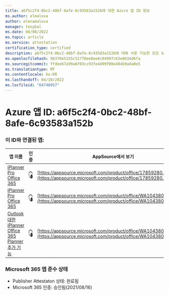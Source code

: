 ```yaml
---
title: a6f5c2f4-0bc2-48bf-8afe-6c93583a152b에 대한 Azure 앱 ID 정보
ms.author: elmalova
author: elenamalova
manager: tonybal
ms.date: 04/08/2022
ms.topic: article
ms.service: attestation
certification_type: certified
description: a6f5c2f4-0bc2-48bf-8afe-6c93583a152b에 대해 사용 가능한 모든 보안 및 규정 준수 정보입니다.
ms.openlocfilehash: 96370e5155c517f0ee8ee8c04997c63e8634d6fa
ms.sourcegitcommit: ffdee67a99a6f03cc93fe4d99f00e484b9a8a0e5
ms.translationtype: MT
ms.contentlocale: ko-KR
ms.lasthandoff: 04/10/2022
ms.locfileid: "64748957"
---
```

# <a name="azure-app-id-a6f5c2f4-0bc2-48bf-8afe-6c93583a152b"></a>Azure 앱 ID: a6f5c2f4-0bc2-48bf-8afe-6c93583a152b


### <a name="apps-associated-with-this-id"></a>이 ID와 연결된 앱:
| **앱 이름** | **인증** | **AppSource에서 보기** |
|--------------|---------------|-----------------------|
| [iPlanner Pro Office 365](../forward/17859280.iplannerpro.md) | <img alt="Certified application badge" src="../media/certified-badge.png" height="25" width="25" /> | [https://appsource.microsoft.com/product/office/17859280.iplannerpro](https://appsource.microsoft.com/product/office/17859280.iplannerpro) |
| [iPlanner Pro Office 365](../forward/WA104380464.md) | <img alt="Certified application badge" src="../media/certified-badge.png" height="25" width="25" /> | [https://appsource.microsoft.com/product/office/WA104380464](https://appsource.microsoft.com/product/office/WA104380464) |
| [Outlook 대한 iPlanner Office 365 Planner 추가 기능](../forward/WA104380147.md) | <img alt="Certified application badge" src="../media/certified-badge.png" height="25" width="25" /> | [https://appsource.microsoft.com/product/office/WA104380147](https://appsource.microsoft.com/product/office/WA104380147) |

### <a name="microsoft-365-app-compliance-status"></a>Microsoft 365 앱 준수 상태
- Publisher Attestaton 상태: 완료됨
- Microsoft 365 인증: 승인됨(2021/08/16)
